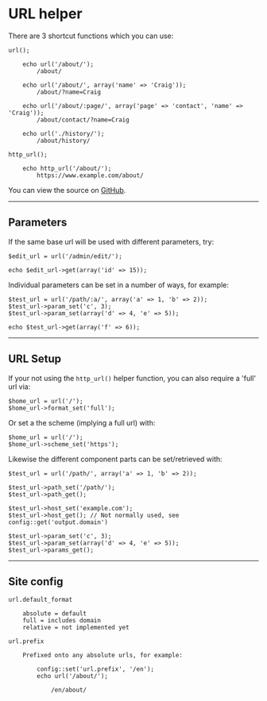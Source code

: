 
# URL helper

There are 3 shortcut functions which you can use:

	url();

		echo url('/about/');
			/about/

		echo url('/about/', array('name' => 'Craig'));
			/about/?name=Craig

		echo url('/about/:page/', array('page' => 'contact', 'name' => 'Craig'));
			/about/contact/?name=Craig

		echo url('./history/');
			/about/history/

	http_url();

		echo http_url('/about/');
			https://www.example.com/about/

You can view the source on [GitHub](https://github.com/craigfrancis/framework/blob/master/framework/0.1/library/class/url.php).

---

## Parameters

If the same base url will be used with different parameters, try:

	$edit_url = url('/admin/edit/');

	echo $edit_url->get(array('id' => 15));

Individual parameters can be set in a number of ways, for example:

	$test_url = url('/path/:a/', array('a' => 1, 'b' => 2));
	$test_url->param_set('c', 3);
	$test_url->param_set(array('d' => 4, 'e' => 5));

	echo $test_url->get(array('f' => 6));

---

## URL Setup

If your not using the `http_url()` helper function, you can also require a 'full' url via:

	$home_url = url('/');
	$home_url->format_set('full');

Or set a the scheme (implying a full url) with:

	$home_url = url('/');
	$home_url->scheme_set('https');

Likewise the different component parts can be set/retrieved with:

	$test_url = url('/path/', array('a' => 1, 'b' => 2));

	$test_url->path_set('/path/');
	$test_url->path_get();

	$test_url->host_set('example.com');
	$test_url->host_get(); // Not normally used, see config::get('output.domain')

	$test_url->param_set('c', 3);
	$test_url->param_set(array('d' => 4, 'e' => 5));
	$test_url->params_get();

---

## Site config

	url.default_format

		absolute = default
		full = includes domain
		relative = not implemented yet

	url.prefix

		Prefixed onto any absolute urls, for example:

			config::set('url.prefix', '/en');
			echo url('/about/');

				/en/about/
